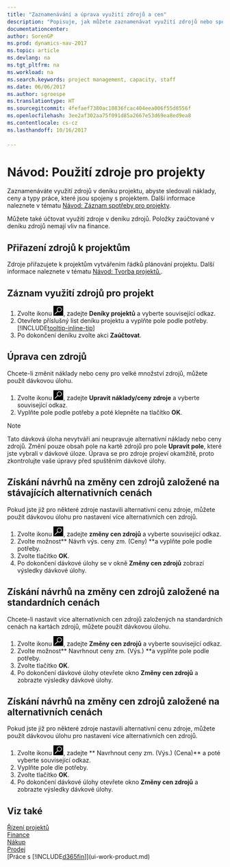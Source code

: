 ```yaml
---
title: "Zaznamenávání a úprava využití zdrojů a cen"
description: "Popisuje, jak můžete zaznamenávat využití zdrojů nebo spotřebu související s projektem, sledovat a spravovat náklady, ceny a typy práce."
documentationcenter: 
author: SorenGP
ms.prod: dynamics-nav-2017
ms.topic: article
ms.devlang: na
ms.tgt_pltfrm: na
ms.workload: na
ms.search.keywords: project management, capacity, staff
ms.date: 06/06/2017
ms.author: sgroespe
ms.translationtype: HT
ms.sourcegitcommit: 4fefaef7380ac10836fcac404eea006f55d8556f
ms.openlocfilehash: 3ee2af302aa75f091d85a2667e53d69ea8ed9ea8
ms.contentlocale: cs-cz
ms.lasthandoff: 10/16/2017

---
```

# <a name="how-to-use-resources-for-jobs"></a>Návod: Použití zdroje pro projekty
Zaznamenáváte využití zdrojů v deníku projektu, abyste sledovali náklady, ceny a typy práce, které jsou spojeny s projektem. Další informace naleznete v tématu [Návod: Záznam spotřeby pro projekty](projects-how-record-job-usage.md).

Můžete také účtovat využití zdroje v deníku zdrojů. Položky zaúčtované v deníku zdrojů nemají vliv na finance.

## <a name="to-assign-resources-to-jobs"></a>Přiřazení zdrojů k projektům
Zdroje přiřazujete k projektům vytvářením řádků plánování projektu. Další informace naleznete v tématu [Návod: Tvorba projektů.](projects-how-create-jobs.md).

## <a name="to-record-resource-usage-for-a-job"></a>Záznam využití zdrojů pro projekt
1. Zvolte ikonu ![Vyhledat stránku nebo sestavu](media/ui-search/search_small.png "Ikona Vyhledat stránku nebo sestavu"), zadejte **Deníky projektů** a vyberte související odkaz.
2. Otevřete příslušný list deníku projektu a vyplňte pole podle potřeby. [!INCLUDE[tooltip-inline-tip](includes/tooltip-inline-tip_md.md)]
3. Po dokončení deníku zvolte akci **Zaúčtovat**.

## <a name="to-adjust-resource-prices"></a>Úprava cen zdrojů
Chcete-li změnit náklady nebo ceny pro velké množství zdrojů, můžete použít dávkovou úlohu.  

1. Zvolte ikonu ![Vyhledat stránku nebo sestavu](media/ui-search/search_small.png "Ikona Vyhledat stránku nebo sestavu"), zadejte **Upravit náklady/ceny zdroje** a vyberte související odkaz.
2. Vyplňte pole podle potřeby a poté klepněte na tlačítko **OK**.

> [!NOTE]  
>   Tato dávková úloha nevytváří ani neupravuje alternativní náklady nebo ceny zdrojů. Změní pouze obsah pole na kartě zdrojů pro pole **Upravit pole**, které jste vybrali v dávkové úloze. Úprava se pro zdroje projeví okamžitě, proto zkontrolujte vaše úpravy před spuštěním dávkové úlohy.

## <a name="to-get-resource-price-change-suggestions-based-on-existing-alternate-prices"></a>Získání návrhů na změny cen zdrojů založené na stávajících alternativních cenách
Pokud jste již pro některé zdroje nastavili alternativní cenu zdroje, můžete použít dávkovou úlohu pro nastavení více alternativních cen zdrojů.

1. Zvolte ikonu ![Vyhledat stránku nebo sestavu](media/ui-search/search_small.png "Ikona Vyhledat stránku nebo sestavu"), zadejte **změny cen zdrojů** a vyberte související odkaz.
2. Zvolte možnost** Návrh výs. ceny zm. (Ceny) **a vyplňte pole podle potřeby.
3. Zvolte tlačítko **OK**.  
4. Po dokončení dávkové úlohy se v okně **Změny cen zdrojů** zobrazí výsledky dávkové úlohy.

## <a name="to-get-resource-price-change-suggestions-based-on-standard-prices"></a>Získání návrhů na změny cen zdrojů založené na standardních cenách
Chcete-li nastavit více alternativních cen zdrojů založených na standardních cenách na kartách zdrojů, můžete použít dávkovou úlohu.  

1. Zvolte ikonu ![Vyhledat stránku nebo sestavu](media/ui-search/search_small.png "Ikona Vyhledat stránku nebo sestavu"), zadejte **Změny cen zdrojů** a vyberte související odkaz.
2. Zvolte možnost** Navrhnout ceny zm. (Výs.) **a vyplňte pole podle potřeby.  
3. Zvolte tlačítko **OK**.  
4. Po dokončení dávkové úlohy otevřete okno **Změny cen zdrojů** a zobrazte výsledky dávkové úlohy.

## <a name="to-get-resource-price-change-suggestions-based-on-alternate-prices"></a>Získání návrhů na změny cen zdrojů založené na alternativních cenách
Pokud jste již pro některé zdroje nastavili alternativní cenu zdroje, můžete použít dávkovou úlohu pro nastavení více alternativních cen zdrojů.

1. Zvolte ikonu ![Vyhledat stránku nebo sestavu](media/ui-search/search_small.png "Ikona Vyhledat stránku nebo sestavu"), zadejte ** Navrhnout ceny zm. (Výs.) (Cena)** a poté vyberte související odkaz.  
2. Vyplňte pole dle potřeby.
3. Zvolte tlačítko **OK**.  
4. Po dokončení dávkové úlohy otevřete okno **Změny cen zdrojů** a zobrazte výsledky dávkové úlohy.

## <a name="see-also"></a>Viz také
[Řízení projektů](projects-manage-projects.md)  
[Finance](finance.md)  
[Nákup](purchasing-manage-purchasing.md)         
[Prodej](sales-manage-sales.md)     
[Práce s [!INCLUDE[d365fin](includes/d365fin_md.md)]](ui-work-product.md)  

